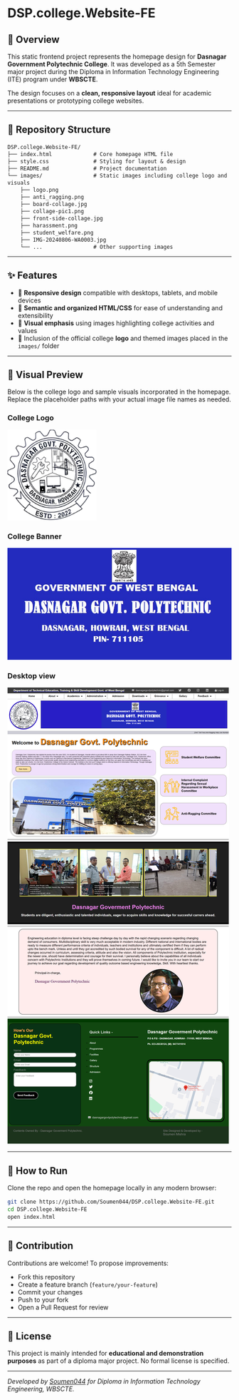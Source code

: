# DSP.college.Website-FE

## 📖 Overview

This static frontend project represents the homepage design for **Dasnagar Government Polytechnic College**. It was developed as a 5th Semester major project during the Diploma in Information Technology Engineering (ITE) program under **WBSCTE**.

The design focuses on a **clean, responsive layout** ideal for academic presentations or prototyping college websites.

---

## 📂 Repository Structure

```
DSP.college.Website-FE/
├── index.html             # Core homepage HTML file
├── style.css              # Styling for layout & design
├── README.md              # Project documentation
└── images/                # Static images including college logo and visuals
    ├── logo.png
    ├── anti_ragging.png
    ├── board-collage.jpg
    ├── collage-pic1.png
    ├── front-side-collage.jpg
    ├── harassment.png
    ├── student_welfare.png
    ├── IMG-20240806-WA0003.jpg
    └── ...                # Other supporting images
```

---

## ✨ Features

- 📱 **Responsive design** compatible with desktops, tablets, and mobile devices
- 🧩 **Semantic and organized HTML/CSS** for ease of understanding and extensibility
- 🎨 **Visual emphasis** using images highlighting college activities and values
- 🏫 Inclusion of the official college **logo** and themed images placed in the `images/` folder

---

## 📸 Visual Preview

Below is the college logo and sample visuals incorporated in the homepage. Replace the placeholder paths with your actual image file names as needed.

### College Logo

<img src="images/IMG-20240806-WA0003.jpg" alt="College Logo" width="200"/>

### College Banner

![Dasnagar Government Polytechnic College Banner](images/DSP_Banner.jpg)

### Desktop view

![DSP Website](images/DSP_WEB_front.png)

---

## 🚀 How to Run

Clone the repo and open the homepage locally in any modern browser:

```bash
git clone https://github.com/Soumen044/DSP.college.Website-FE.git
cd DSP.college.Website-FE
open index.html
```

---

## 🤝 Contribution

Contributions are welcome! To propose improvements:

- Fork this repository
- Create a feature branch (`feature/your-feature`)
- Commit your changes
- Push to your fork
- Open a Pull Request for review

---

## 📜 License

This project is mainly intended for **educational and demonstration purposes** as part of a diploma major project. No formal license is specified.

---

*Developed by [Soumen044](https://github.com/Soumen044/) for Diploma in Information Technology Engineering, WBSCTE.*
